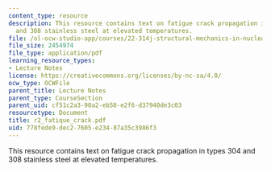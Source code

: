 ```yaml
---
content_type: resource
description: This resource contains text on fatigue crack propagation in types 304
  and 308 stainless steel at elevated temperatures.
file: /ol-ocw-studio-app/courses/22-314j-structural-mechanics-in-nuclear-power-technology-fall-2006/778fede9dec27605e23487a35c3986f3_r2_fatique_crack.pdf
file_size: 2454974
file_type: application/pdf
learning_resource_types:
- Lecture Notes
license: https://creativecommons.org/licenses/by-nc-sa/4.0/
ocw_type: OCWFile
parent_title: Lecture Notes
parent_type: CourseSection
parent_uid: cf51c2a3-90a2-eb50-e2f6-d37940de3c03
resourcetype: Document
title: r2_fatique_crack.pdf
uid: 778fede9-dec2-7605-e234-87a35c3986f3
---
```

This resource contains text on fatigue crack propagation in types 304 and 308 stainless steel at elevated temperatures.